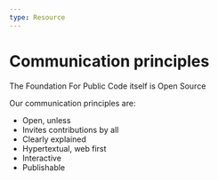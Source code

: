 ```yaml
---
type: Resource
---
```


# Communication principles

The Foundation For Public Code itself is Open Source

Our communication principles are:

* Open, unless
* Invites contributions by all
* Clearly explained
* Hypertextual, web first
* Interactive
* Publishable
